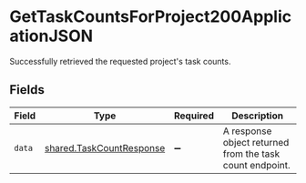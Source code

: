 # GetTaskCountsForProject200ApplicationJSON

Successfully retrieved the requested project's task counts.


## Fields

| Field                                                                | Type                                                                 | Required                                                             | Description                                                          |
| -------------------------------------------------------------------- | -------------------------------------------------------------------- | -------------------------------------------------------------------- | -------------------------------------------------------------------- |
| `data`                                                               | [shared.TaskCountResponse](../../models/shared/taskcountresponse.md) | :heavy_minus_sign:                                                   | A response object returned from the task count endpoint.             |